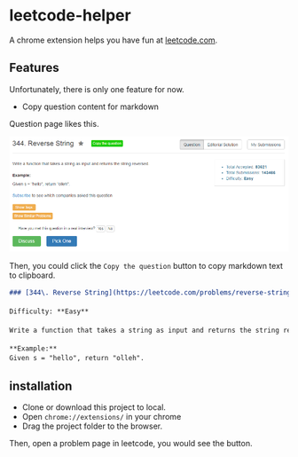 # leetcode-helper

A chrome extension helps you have fun at [leetcode.com](https://leetcode.com).

## Features

Unfortunately, there is only one feature for now.

- Copy question content for markdown

Question page likes this.

![image](screenshots/1.png)

Then, you could click the `Copy the question` button to copy markdown text to clipboard.

```markdown
### [344\. Reverse String](https://leetcode.com/problems/reverse-string/)

Difficulty: **Easy**

Write a function that takes a string as input and returns the string reversed.

**Example:**  
Given s = "hello", return "olleh".
```

## installation

- Clone or download this project to local.
- Open `chrome://extensions/` in your chrome
- Drag the project folder to the browser.

Then, open a problem page in leetcode, you would see the button.
